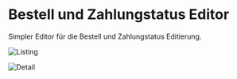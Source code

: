 # Bestell und Zahlungstatus Editor

Simpler Editor für die Bestell und Zahlungstatus Editierung.

![Listing](http://i.imgur.com/mIH44CO.png)

![Detail](http://i.imgur.com/LYgzH9Z.png)